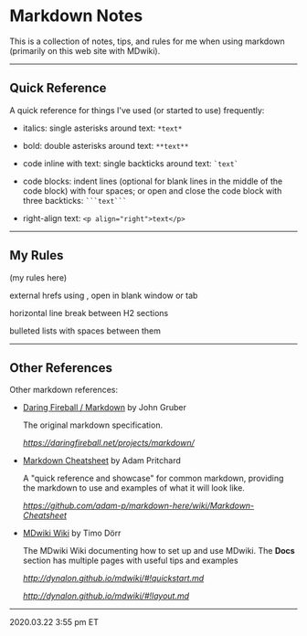 # Markdown Notes

This is a collection of notes, tips, and rules for me when using markdown (primarily on this web site with MDwiki).

-----
## Quick Reference

A quick reference for things I've used (or started to use) frequently:

 * italics: single asterisks around text: `*text*`
 
 * bold: double asterisks around text: `**text**`
 
 * code inline with text: single backticks around text: `` `text` ``
 
 * code blocks: indent lines (optional for blank lines in the middle of the code block) with four spaces; or open and close the code block with three backticks: ```` ```text``` ````
 
 * right-align text: `<p align="right">text</p>`

-----
## My Rules

(my rules here)

external hrefs using <span></span>, open in blank window or tab

horizontal line break between H2 sections

bulleted lists with spaces between them

-----
## Other References

Other markdown references:

 * <a href="https://daringfireball.net/projects/markdown/" target="_blank">Daring Fireball / Markdown</a> by John Gruber
 
   The original markdown specification.
   
    <i><a href="https://daringfireball.net/projects/markdown/" target="_blank">https://<span></span>daringfireball.<span></span>net/projects/markdown/</a></i>
   
 * <a href="https://github.com/adam-p/markdown-here/wiki/Markdown-Cheatsheet" target="_blank">Markdown Cheatsheet</a> by Adam Pritchard

   A "quick reference and showcase" for common markdown, providing the markdown to use and examples of what it will look like.
   
   <i><a href="https://github.com/adam-p/markdown-here/wiki/Markdown-Cheatsheet" target="_blank">https://<span></span>github.<span></span>com/adam-p/markdown-here/wiki/Markdown-Cheatsheet</a></i>

 * <a href="http://dynalon.github.io/mdwiki" target="_blank">MDwiki Wiki</a> by Timo Dörr

   The MDwiki Wiki documenting how to set up and use MDwiki.  The **Docs** section has multiple pages with useful tips and examples
   
   <i><a href="http://dynalon.github.io/mdwiki/#!quickstart.md" target="_blank">http://<span></span>dynalon.<span></span>github.<span></span>io/mdwiki/#!quickstart.md</a></i>
      
   <i><a href="http://dynalon.github.io/mdwiki/#!layout.md" target="_blank">http://<span></span>dynalon.<span></span>github.<span></span>io/mdwiki/#!layout.md</a></i>
<hr class="tight">
<p class="timestamp">2020.03.22 3:55 pm ET</p>
